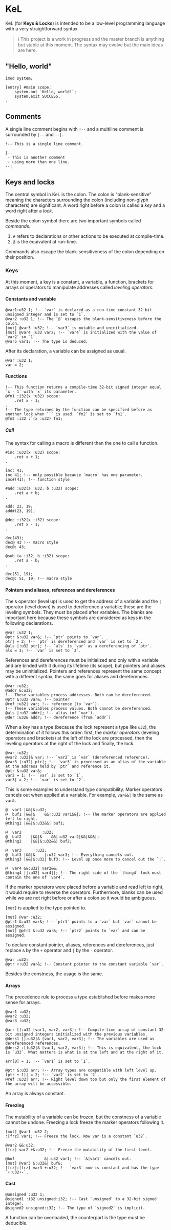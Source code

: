 # KeL
KeL (for **Keys & Locks**) is intended to be a low-level programming language with a very straightforward syntax.

> ℹ️
> This project is a work in progress and the master branch is anything but stable at this moment. The syntax may evolve but the main ideas are here.

## "Hello, world"
```
imod system;

[entry] #main scope:
    system.out `Hello, world!`;
    system.exit SUCCESS;
.
```

## Comments
A single line comment begins with `!--` and a multiline comment is surrounded by `|--` and `--|`.

```
!-- This is a single line comment.

|--
 - This is another comment
 - using more than one line.
--|
```

## Keys and locks
The central symbol in KeL is the colon. The colon is "blank-sensitive" meaning the characters surrounding the colon (including non-glyph characters) are significant. A word right before a colon is called a _key_ and a word right after a _lock_.

Beside the colon symbol there are two important symbols called _commands_.
1. `#` refers to declarations or other actions to be executed at compile-time.
2. `@` is the equivalent at run-time.

Commands also escape the blank-sensitiveness of the colon depending on their position.

### Keys
At this moment, a key is a constant, a variable, a function, brackets for arrays or operators to manipulate addresses called _leveling operators_.

#### Constants and variable
```
@var1:u32 1; !-- `var` is declared as a run-time constant 32-bit unsigned integer and is set to `1`.
@var2 :u32 1; !-- The `@` escapes the blank-sensitiveness before the colon.
[mut] @var3 :u32; !-- `var3` is mutable and uninitialized.
[mut] @var4 :u32 var2; !-- `var4` is initialized with the value of `var2` so `1`.
@var5 var1; !-- The type is deduced.
```

After its declaration, a variable can be assigned as usual.
```
@var :u32 1;
var = 2;
```

#### Functions
```
!-- This function returns a compile-time 32-bit signed integer equal `x - 1` with `x` its parameter.
@fn1 :i32(x :u32) scope:
    .ret x - 1;
.
!-- The type returned by the function can be specified before as another lock when ``` is used. `fn2` is set to `fn1`.
@fn2 :i32 :`(x :u32) fn1;
```

##### Call
The syntax for calling a macro is different than the one to call a function.
```
#inc :u32(x :u32) scope:
    .ret x + 1;
.

inc: 41;
inc 41; !-- only possible because `macro` has one parameter.
inc#(41); !-- function style

#add :u32(a :u32, b :u32) scope:
    .ret a + b;
.

add: 23, 19;
add#(23, 19);

@dec :i32(x :i32) scope:
    .ret x - 1;
.

dec(43);
dec@ 43 !-- macro style
dec@: 43;

@sub (a :i32, b :i32) scope:
    .ret a - b;
.

dec(51, 19);
dec@: 51, 19; !-- macro style
```

#### Pointers and aliases, references and dereferences
The `&` operator (level up) is used to get the address of a variable and the `|` operator (level down) is used to dereference a variable; these are the leveling symbols. They must be placed after variables. The blanks are important here because these symbols are considered as keys in the following declarations.
```
@var :u32 1;
@ptr &:u32 var&; !-- `ptr` points to `var`.
ptr| = 2; !-- `ptr` is dereferenced and `var` is set to `2`.
@als |:u32 ptr|; !-- `als` is `var` as a dereferencing of `ptr`.
als = 3; !-- `var` is set to `3`.
```

References and dereferences must be initialized and only with a variable and are binded with it during its lifetime (its scope), but pointers and aliases may be uninitialized. Pointers and references represent the same concept with a different syntax, the same goes for aliases and dereferences.
```
@var :u32;
@addr &:u32;
!-- These variables process addresses. Both can be dereferenced.
@ptr &:u32 var&; !-- pointer
@ref :u32| var; !-- reference (to `var`).
!-- These variables process values. Both cannot be dereferenced.
@als |:u32 addr|; !-- alias (of `var`).
@der :u32& addr; !-- dereference (from `addr`)
```

When a key has a type (because the lock represent a type like `u32`), the determination of it follows this order: first, the _marker operators_ (leveling operators and brackets) at the left of the lock are processed, then the leveling operators at the right of the lock and finally, the lock.
```
@var :u32;
@var2 :u32|& var; !-- `var2` is `var` (dereferenced reference).
@var3 |:u32| ptr|; !-- `var3` is processed as an alias of the variable at the address held by `ptr` and reference it.
@ptr &:u32 var&;
var2 = 1; !-- `var` is set to `1`.
var3| = 2; !-- `var` is set to `2`.
```

This is some examples to understand type compatibility. Marker operators cancels out when applied at a variable. For example, `var&&|` is the same as `var&`.
```
@  var1 |&&|&:u32;
@  buf1 |&&|&    &&|:u32 var1&&|; !-- The marker operators are applied left to right.
@thing1 |&&|&:u32&&| buf1;

@  var2         :u32;
@  buf2    |&&|&    &&|:u32 var2|&&|&&&|;
@thing2    |&&|&:u32&&| buf2;

@  var3     |:u32;
@  buf3 |&&|&    |:u32 var3; !-- Everything cancels out.
@thing3 |&&|&:u32| buf3; !-- Level up once more to cancel out the `|`.

@  var4 &&:u32| var2&&;
@thing4 ||:u32| var4||; !-- The right side of the `thing4` lock must contain the one of `var4`.
```

If the marker operators were placed before a variable and read left to right, it would require to reverse the operators. Furthermore, blanks can be used while we are not right before or after a colon so it would be ambiguous.

`[mut]` is applied to the type pointed to.
```
[mut] @var :u32;
@ptr1 &:u32 var&; !-- `ptr1` points to a `var` but `var` cannot be assigned.
[mut] @ptr2 &:u32 var&; !-- `ptr2` points to `var` and can be assigned.
```

To declare constant pointer, aliases, references and dereferences, just replace `&` by the `+` operator and `|` by the `-` operator.
```
@var :u32;
@ptr +:u32 var&; !-- Constant pointer to the constant variable `var`.
```

Besides the constness, the usage is the same.

#### Arrays

The precedence rule to process a type established before makes more sense for arrays.
```
@var1 :u32;
@var2 :u32;
@var3 :u32;

@arr []:u32 [var1, var2, var3]; !-- Compile-time array of constant 32-bit unsigned integers initialized with the previous variables.
@ders1 []:u32|& [var1, var2, var3]; !-- The variables are used as dereferenced references.
@ders2 :[]u32|& [var1, var2, var3]; !-- This is equivalent, the lock is `u32`. What matters is what is at the left and at the right of it.

arr[0] = 1; !-- `var1` is set to `1`.

@ptr &:u32 arr; !-- Array types are compatible with left level up.
(ptr + 1)| = 2; !-- `var2` is set to `2`.
@ref :u32| arr; !-- Right level down too but only the first element of the array will be accessible.
```

An array is always constant.

#### Freezing

The mutability of a variable can be frozen, but the constness of a variable cannot be undone. Freezing a lock freeze the marker operators following it.
```
[mut] @var1 :u32 2;
:[frz] var1; !-- Freeze the lock. Now var is a constant `u32`.

@var2 &&:u32;
[frz] var2 +&:u32; !-- Freeze the mutability of the first level.

@buf             &|:u32 var1; !-- `&|var1` cancels out.
[mut] @var3 &:u32&| buf&;
[frz]:[frz] var3 +:u32; !-- `var3` now is constant and has the type `+:u32+-`.
```

#### Cast
```
@unsigned :u32 1;
@signed1 :i32 unsigned:i32; !-- Cast `unsigned` to a 32-bit signed integer.
@signed2 unsigned:i32; !-- The type of `signed2` is implicit.
```

A function can be overloaded, the counterpart is the type must be deducible.
